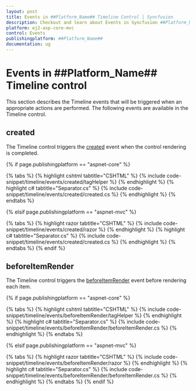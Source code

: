 ```yaml
---
layout: post
title: Events in ##Platform_Name## Timeline Control | Syncfusion
description: Checkout and learn about Events in Syncfusion ##Platform_Name## Timeline control of Syncfusion Essential JS 2 and more.
platform: ej2-asp-core-mvc
control: Events
publishingplatform: ##Platform_Name##
documentation: ug
---
```


# Events in ##Platform_Name## Timeline control

This section describes the Timeline events that will be triggered when an appropriate actions are performed. The following events are available in the Timeline control.

## created

The Timeline control triggers the [created](https://help.syncfusion.com/cr/aspnetmvc-js2/Syncfusion.EJ2.Layouts.Timeline.html#Syncfusion_EJ2_Layouts_Timeline_Created) event when the control rendering is completed.

{% if page.publishingplatform == "aspnet-core" %}

{% tabs %}
{% highlight cshtml tabtitle="CSHTML" %}
{% include code-snippet/timeline/events/created/tagHelper %}
{% endhighlight %}
{% highlight c# tabtitle="Separator.cs" %}
{% include code-snippet/timeline/events/created/created.cs %}
{% endhighlight %}
{% endtabs %}

{% elsif page.publishingplatform == "aspnet-mvc" %}

{% tabs %}
{% highlight razor tabtitle="CSHTML" %}
{% include code-snippet/timeline/events/created/razor %}
{% endhighlight %}
{% highlight c# tabtitle="Separator.cs" %}
{% include code-snippet/timeline/events/created/created.cs %}
{% endhighlight %}
{% endtabs %}
{% endif %}

## beforeItemRender

The Timeline control triggers the [beforeItemRender](https://help.syncfusion.com/cr/aspnetmvc-js2/Syncfusion.EJ2.Layouts.Timeline.html#Syncfusion_EJ2_Layouts_Timeline_BeforeItemRender) event before rendering each item.

{% if page.publishingplatform == "aspnet-core" %}

{% tabs %}
{% highlight cshtml tabtitle="CSHTML" %}
{% include code-snippet/timeline/events/beforeItemRender/tagHelper %}
{% endhighlight %}
{% highlight c# tabtitle="Separator.cs" %}
{% include code-snippet/timeline/events/beforeItemRender/beforeItemRender.cs %}
{% endhighlight %}
{% endtabs %}

{% elsif page.publishingplatform == "aspnet-mvc" %}

{% tabs %}
{% highlight razor tabtitle="CSHTML" %}
{% include code-snippet/timeline/events/beforeItemRender/razor %}
{% endhighlight %}
{% highlight c# tabtitle="Separator.cs" %}
{% include code-snippet/timeline/events/beforeItemRender/beforeItemRender.cs %}
{% endhighlight %}
{% endtabs %}
{% endif %}

